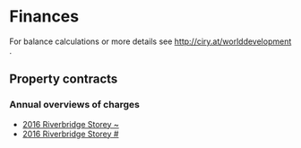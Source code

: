 Finances
===

For balance calculations or more details see http://ciry.at/worlddevelopment .


## Property contracts


### Annual overviews of charges
* <a href="http://ciry.at/worlddevelopment/Nebenkostenabrechnung_2016__Kirchweg_3__Etage_~.pdf">2016 Riverbridge Storey ~</a>
* <a href="http://ciry.at/worlddevelopment/Nebenkostenabrechnung_2016__Kirchweg_3__Etage_#.pdf">2016 Riverbridge Storey #</a>




